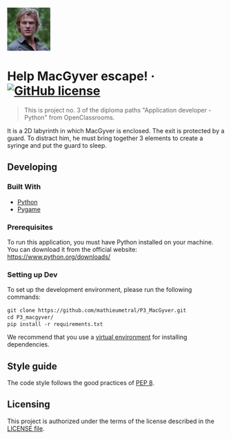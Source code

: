 ![Logo of the project](assets/images/logo.png)

# Help MacGyver escape! &middot; [![GitHub license](https://img.shields.io/badge/license-MIT-blue.svg?style=flat-square)](https://github.com/mathieumetral/P3_macgyver/blob/master/LICENSE)
> This is project no. 3 of the diploma paths "Application developer - Python"
> from OpenClassrooms.

It is a 2D labyrinth in which MacGyver is enclosed. The exit is protected by a
guard. To distract him, he must bring together 3 elements to create a syringe
and put the guard to sleep.

## Developing

### Built With
* [Python](https://www.python.org/)
* [Pygame](https://www.pygame.org/news)

### Prerequisites
To run this application, you must have Python installed on your machine. You can
download it from the official website: https://www.python.org/downloads/

### Setting up Dev

To set up the development environment, please run the following commands:

```shell
git clone https://github.com/mathieumetral/P3_MacGyver.git
cd P3_macgyver/
pip install -r requirements.txt
```

We recommend that you use a [virtual environment](https://docs.python.org/3/tutorial/venv.html)
for installing dependencies.

## Style guide

The code style follows the good practices of [PEP 8](https://www.python.org/dev/peps/pep-0008/).

## Licensing

This project is authorized under the terms of the license described in the [LICENSE file](https://github.com/mathieumetral/P3_MacGyver/blob/master/LICENSE).
